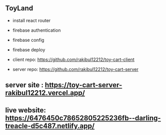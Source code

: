 ## ToyLand

- install react router

- firebase authentication

- firebase config

- firebase deploy

- client repo: https://github.com/rakibul12212/toy-cart-client

- server repo: https://github.com/rakibul12212/toy-cart-server

## server site : https://toy-cart-server-rakibul12212.vercel.app/

## live website: https://6476450c78652805225236fb--darling-treacle-d5c487.netlify.app/

